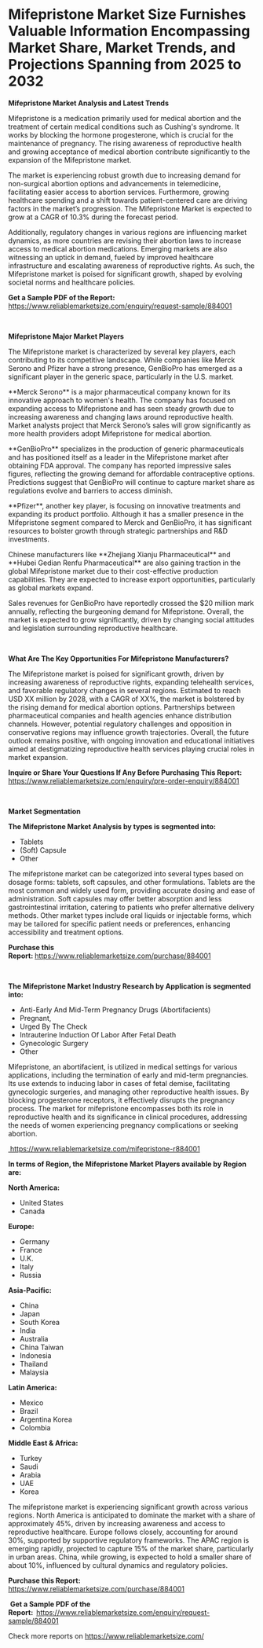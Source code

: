 <p><h1>Mifepristone Market Size Furnishes Valuable Information Encompassing Market Share, Market Trends, and Projections Spanning from 2025 to 2032</h1></p><p><strong>Mifepristone Market Analysis and Latest Trends</strong></p>
<p><p>Mifepristone is a medication primarily used for medical abortion and the treatment of certain medical conditions such as Cushing's syndrome. It works by blocking the hormone progesterone, which is crucial for the maintenance of pregnancy. The rising awareness of reproductive health and growing acceptance of medical abortion contribute significantly to the expansion of the Mifepristone market. </p><p>The market is experiencing robust growth due to increasing demand for non-surgical abortion options and advancements in telemedicine, facilitating easier access to abortion services. Furthermore, growing healthcare spending and a shift towards patient-centered care are driving factors in the market’s progression. The Mifepristone Market is expected to grow at a CAGR of 10.3% during the forecast period. </p><p>Additionally, regulatory changes in various regions are influencing market dynamics, as more countries are revising their abortion laws to increase access to medical abortion medications. Emerging markets are also witnessing an uptick in demand, fueled by improved healthcare infrastructure and escalating awareness of reproductive rights. As such, the Mifepristone market is poised for significant growth, shaped by evolving societal norms and healthcare policies.</p></p>
<p><strong>Get a Sample PDF of the Report:&nbsp;</strong> <a href="https://www.reliablemarketsize.com/enquiry/request-sample/884001?utm_campaign=3185&utm_medium=2&utm_source=Github&utm_content=ia&utm_term=08032025&utm_id=mifepristone">https://www.reliablemarketsize.com/enquiry/request-sample/884001</a></p>
<p>&nbsp;</p>
<p><strong>Mifepristone Major Market Players</strong></p>
<p><p>The Mifepristone market is characterized by several key players, each contributing to its competitive landscape. While companies like Merck Serono and Pfizer have a strong presence, GenBioPro has emerged as a significant player in the generic space, particularly in the U.S. market.</p><p>**Merck Serono** is a major pharmaceutical company known for its innovative approach to women's health. The company has focused on expanding access to Mifepristone and has seen steady growth due to increasing awareness and changing laws around reproductive health. Market analysts project that Merck Serono’s sales will grow significantly as more health providers adopt Mifepristone for medical abortion.</p><p>**GenBioPro** specializes in the production of generic pharmaceuticals and has positioned itself as a leader in the Mifepristone market after obtaining FDA approval. The company has reported impressive sales figures, reflecting the growing demand for affordable contraceptive options. Predictions suggest that GenBioPro will continue to capture market share as regulations evolve and barriers to access diminish. </p><p>**Pfizer**, another key player, is focusing on innovative treatments and expanding its product portfolio. Although it has a smaller presence in the Mifepristone segment compared to Merck and GenBioPro, it has significant resources to bolster growth through strategic partnerships and R&D investments.</p><p>Chinese manufacturers like **Zhejiang Xianju Pharmaceutical** and **Hubei Gedian Renfu Pharmaceutical** are also gaining traction in the global Mifepristone market due to their cost-effective production capabilities. They are expected to increase export opportunities, particularly as global markets expand.</p><p>Sales revenues for GenBioPro have reportedly crossed the $20 million mark annually, reflecting the burgeoning demand for Mifepristone. Overall, the market is expected to grow significantly, driven by changing social attitudes and legislation surrounding reproductive healthcare.</p></p>
<p>&nbsp;</p>
<p><strong>What Are The Key Opportunities For Mifepristone Manufacturers?</strong></p>
<p><p>The Mifepristone market is poised for significant growth, driven by increasing awareness of reproductive rights, expanding telehealth services, and favorable regulatory changes in several regions. Estimated to reach USD XX million by 2028, with a CAGR of XX%, the market is bolstered by the rising demand for medical abortion options. Partnerships between pharmaceutical companies and health agencies enhance distribution channels. However, potential regulatory challenges and opposition in conservative regions may influence growth trajectories. Overall, the future outlook remains positive, with ongoing innovation and educational initiatives aimed at destigmatizing reproductive health services playing crucial roles in market expansion.</p></p>
<p><strong>Inquire or Share Your Questions If Any Before Purchasing This Report:</strong> <a href="https://www.reliablemarketsize.com/enquiry/pre-order-enquiry/884001?utm_campaign=3185&utm_medium=2&utm_source=Github&utm_content=ia&utm_term=08032025&utm_id=mifepristone">https://www.reliablemarketsize.com/enquiry/pre-order-enquiry/884001</a></p>
<p>&nbsp;</p>
<p><strong>Market Segmentation</strong></p>
<p><strong>The Mifepristone Market Analysis by types is segmented into:</strong></p>
<p><ul><li>Tablets</li><li>(Soft) Capsule</li><li>Other</li></ul></p>
<p><p>The mifepristone market can be categorized into several types based on dosage forms: tablets, soft capsules, and other formulations. Tablets are the most common and widely used form, providing accurate dosing and ease of administration. Soft capsules may offer better absorption and less gastrointestinal irritation, catering to patients who prefer alternative delivery methods. Other market types include oral liquids or injectable forms, which may be tailored for specific patient needs or preferences, enhancing accessibility and treatment options.</p></p>
<p><strong>Purchase this Report:&nbsp;</strong><a href="https://www.reliablemarketsize.com/purchase/884001?utm_campaign=3185&utm_medium=2&utm_source=Github&utm_content=ia&utm_term=08032025&utm_id=mifepristone">https://www.reliablemarketsize.com/purchase/884001</a></p>
<p>&nbsp;</p>
<p><strong>The Mifepristone Market Industry Research by Application is segmented into:</strong></p>
<p><ul><li>Anti-Early And Mid-Term Pregnancy Drugs (Abortifacients)</li><li>Pregnant,</li><li>Urged By The Check</li><li>Intrauterine Induction Of Labor After Fetal Death</li><li>Gynecologic Surgery</li><li>Other</li></ul></p>
<p><p>Mifepristone, an abortifacient, is utilized in medical settings for various applications, including the termination of early and mid-term pregnancies. Its use extends to inducing labor in cases of fetal demise, facilitating gynecologic surgeries, and managing other reproductive health issues. By blocking progesterone receptors, it effectively disrupts the pregnancy process. The market for mifepristone encompasses both its role in reproductive health and its significance in clinical procedures, addressing the needs of women experiencing pregnancy complications or seeking abortion.</p></p>
<p><a href="https://www.reliablemarketsize.com/mifepristone-r884001?utm_campaign=3185&utm_medium=2&utm_source=Github&utm_content=ia&utm_term=08032025&utm_id=mifepristone">&nbsp;https://www.reliablemarketsize.com/mifepristone-r884001</a></p>
<p><strong>In terms of Region, the Mifepristone Market Players available by Region are:</strong></p>
<p>
    <p> <strong> North America: </strong>
        <ul>
            <li>United States</li>
            <li>Canada</li>
        </ul>
        </p> 
    <p> <strong> Europe: </strong>
        <ul>
            <li>Germany</li>
            <li>France</li>
            <li>U.K.</li>
            <li>Italy</li>
            <li>Russia</li>
        </ul>
        </p> 
    <p> <strong> Asia-Pacific: </strong>
        <ul>
            <li>China</li>
            <li>Japan</li>
            <li>South Korea</li>
            <li>India</li>
            <li>Australia</li>
            <li>China Taiwan</li>
            <li>Indonesia</li>
            <li>Thailand</li>
            <li>Malaysia</li>
        </ul>
        </p> 
    <p> <strong> Latin America: </strong>
        <ul>
            <li>Mexico</li>
            <li>Brazil</li>
            <li>Argentina Korea</li>
            <li>Colombia</li>
        </ul>
        </p> 
    <p> <strong> Middle East & Africa: </strong>
        <ul>
            <li>Turkey</li>
            <li>Saudi</li>
            <li>Arabia</li>
            <li>UAE</li>
            <li>Korea</li>
        </ul>
    </p>
    </p>
<p><p>The mifepristone market is experiencing significant growth across various regions. North America is anticipated to dominate the market with a share of approximately 45%, driven by increasing awareness and access to reproductive healthcare. Europe follows closely, accounting for around 30%, supported by supportive regulatory frameworks. The APAC region is emerging rapidly, projected to capture 15% of the market share, particularly in urban areas. China, while growing, is expected to hold a smaller share of about 10%, influenced by cultural dynamics and regulatory policies.</p></p>
<p><strong>Purchase this Report: </strong><a href="https://www.reliablemarketsize.com/purchase/884001?utm_campaign=3185&utm_medium=2&utm_source=Github&utm_content=ia&utm_term=08032025&utm_id=mifepristone">https://www.reliablemarketsize.com/purchase/884001</a></p>
<p>&nbsp;<strong>Get a Sample PDF of the Report:&nbsp;&nbsp;</strong><a href="https://www.reliablemarketsize.com/enquiry/request-sample/884001?utm_campaign=3185&utm_medium=2&utm_source=Github&utm_content=ia&utm_term=08032025&utm_id=mifepristone">https://www.reliablemarketsize.com/enquiry/request-sample/884001</a></p>
<p><strong></strong></p>
<p>Check more reports on <a href="https://www.reliablemarketsize.com/?utm_campaign=3185&utm_medium=2&utm_source=Github&utm_content=ia&utm_term=08032025&utm_id=mifepristone">https://www.reliablemarketsize.com/</a></p>